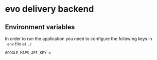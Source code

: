 # evo delivery backend 


## Environment variables

In order to run the application you need to configure the following keys in `.env` file at `./`

```
GOOGLE_MAPS_API_KEY = 
```
